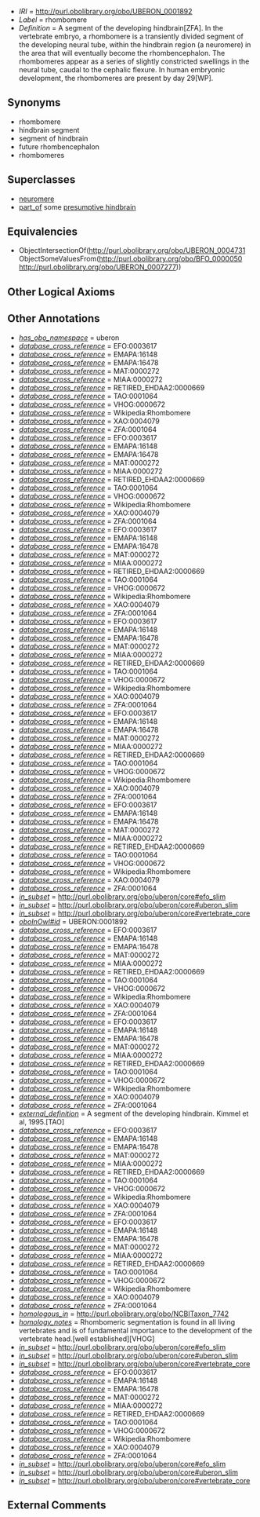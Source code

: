  * *IRI* = http://purl.obolibrary.org/obo/UBERON_0001892
 * *Label* = rhombomere
 * *Definition* = A segment of the developing hindbrain[ZFA]. In the vertebrate embryo, a rhombomere is a transiently divided segment of the developing neural tube, within the hindbrain region (a neuromere) in the area that will eventually become the rhombencephalon. The rhombomeres appear as a series of slightly constricted swellings in the neural tube, caudal to the cephalic flexure. In human embryonic development, the rhombomeres are present by day 29[WP].

## Synonyms

 * rhombomere
 * hindbrain segment
 * segment of hindbrain
 * future rhombencephalon
 * rhombomeres

## Superclasses

 * [neuromere](../../UBERON/31/UBERON_0004731.md)
 * [part_of](../../BFO/50/BFO_0000050.md) some [presumptive hindbrain](../../UBERON/77/UBERON_0007277.md)

## Equivalencies

 * ObjectIntersectionOf(<http://purl.obolibrary.org/obo/UBERON_0004731> ObjectSomeValuesFrom(<http://purl.obolibrary.org/obo/BFO_0000050> <http://purl.obolibrary.org/obo/UBERON_0007277>))

## Other Logical Axioms


## Other Annotations

 * *[has_obo_namespace](../../ce/oboInOwl#hasOBONamespace.md)* = uberon
 * *[database_cross_reference](../../ef/oboInOwl#hasDbXref.md)* = EFO:0003617
 * *[database_cross_reference](../../ef/oboInOwl#hasDbXref.md)* = EMAPA:16148
 * *[database_cross_reference](../../ef/oboInOwl#hasDbXref.md)* = EMAPA:16478
 * *[database_cross_reference](../../ef/oboInOwl#hasDbXref.md)* = MAT:0000272
 * *[database_cross_reference](../../ef/oboInOwl#hasDbXref.md)* = MIAA:0000272
 * *[database_cross_reference](../../ef/oboInOwl#hasDbXref.md)* = RETIRED_EHDAA2:0000669
 * *[database_cross_reference](../../ef/oboInOwl#hasDbXref.md)* = TAO:0001064
 * *[database_cross_reference](../../ef/oboInOwl#hasDbXref.md)* = VHOG:0000672
 * *[database_cross_reference](../../ef/oboInOwl#hasDbXref.md)* = Wikipedia:Rhombomere
 * *[database_cross_reference](../../ef/oboInOwl#hasDbXref.md)* = XAO:0004079
 * *[database_cross_reference](../../ef/oboInOwl#hasDbXref.md)* = ZFA:0001064
 * *[database_cross_reference](../../ef/oboInOwl#hasDbXref.md)* = EFO:0003617
 * *[database_cross_reference](../../ef/oboInOwl#hasDbXref.md)* = EMAPA:16148
 * *[database_cross_reference](../../ef/oboInOwl#hasDbXref.md)* = EMAPA:16478
 * *[database_cross_reference](../../ef/oboInOwl#hasDbXref.md)* = MAT:0000272
 * *[database_cross_reference](../../ef/oboInOwl#hasDbXref.md)* = MIAA:0000272
 * *[database_cross_reference](../../ef/oboInOwl#hasDbXref.md)* = RETIRED_EHDAA2:0000669
 * *[database_cross_reference](../../ef/oboInOwl#hasDbXref.md)* = TAO:0001064
 * *[database_cross_reference](../../ef/oboInOwl#hasDbXref.md)* = VHOG:0000672
 * *[database_cross_reference](../../ef/oboInOwl#hasDbXref.md)* = Wikipedia:Rhombomere
 * *[database_cross_reference](../../ef/oboInOwl#hasDbXref.md)* = XAO:0004079
 * *[database_cross_reference](../../ef/oboInOwl#hasDbXref.md)* = ZFA:0001064
 * *[database_cross_reference](../../ef/oboInOwl#hasDbXref.md)* = EFO:0003617
 * *[database_cross_reference](../../ef/oboInOwl#hasDbXref.md)* = EMAPA:16148
 * *[database_cross_reference](../../ef/oboInOwl#hasDbXref.md)* = EMAPA:16478
 * *[database_cross_reference](../../ef/oboInOwl#hasDbXref.md)* = MAT:0000272
 * *[database_cross_reference](../../ef/oboInOwl#hasDbXref.md)* = MIAA:0000272
 * *[database_cross_reference](../../ef/oboInOwl#hasDbXref.md)* = RETIRED_EHDAA2:0000669
 * *[database_cross_reference](../../ef/oboInOwl#hasDbXref.md)* = TAO:0001064
 * *[database_cross_reference](../../ef/oboInOwl#hasDbXref.md)* = VHOG:0000672
 * *[database_cross_reference](../../ef/oboInOwl#hasDbXref.md)* = Wikipedia:Rhombomere
 * *[database_cross_reference](../../ef/oboInOwl#hasDbXref.md)* = XAO:0004079
 * *[database_cross_reference](../../ef/oboInOwl#hasDbXref.md)* = ZFA:0001064
 * *[database_cross_reference](../../ef/oboInOwl#hasDbXref.md)* = EFO:0003617
 * *[database_cross_reference](../../ef/oboInOwl#hasDbXref.md)* = EMAPA:16148
 * *[database_cross_reference](../../ef/oboInOwl#hasDbXref.md)* = EMAPA:16478
 * *[database_cross_reference](../../ef/oboInOwl#hasDbXref.md)* = MAT:0000272
 * *[database_cross_reference](../../ef/oboInOwl#hasDbXref.md)* = MIAA:0000272
 * *[database_cross_reference](../../ef/oboInOwl#hasDbXref.md)* = RETIRED_EHDAA2:0000669
 * *[database_cross_reference](../../ef/oboInOwl#hasDbXref.md)* = TAO:0001064
 * *[database_cross_reference](../../ef/oboInOwl#hasDbXref.md)* = VHOG:0000672
 * *[database_cross_reference](../../ef/oboInOwl#hasDbXref.md)* = Wikipedia:Rhombomere
 * *[database_cross_reference](../../ef/oboInOwl#hasDbXref.md)* = XAO:0004079
 * *[database_cross_reference](../../ef/oboInOwl#hasDbXref.md)* = ZFA:0001064
 * *[database_cross_reference](../../ef/oboInOwl#hasDbXref.md)* = EFO:0003617
 * *[database_cross_reference](../../ef/oboInOwl#hasDbXref.md)* = EMAPA:16148
 * *[database_cross_reference](../../ef/oboInOwl#hasDbXref.md)* = EMAPA:16478
 * *[database_cross_reference](../../ef/oboInOwl#hasDbXref.md)* = MAT:0000272
 * *[database_cross_reference](../../ef/oboInOwl#hasDbXref.md)* = MIAA:0000272
 * *[database_cross_reference](../../ef/oboInOwl#hasDbXref.md)* = RETIRED_EHDAA2:0000669
 * *[database_cross_reference](../../ef/oboInOwl#hasDbXref.md)* = TAO:0001064
 * *[database_cross_reference](../../ef/oboInOwl#hasDbXref.md)* = VHOG:0000672
 * *[database_cross_reference](../../ef/oboInOwl#hasDbXref.md)* = Wikipedia:Rhombomere
 * *[database_cross_reference](../../ef/oboInOwl#hasDbXref.md)* = XAO:0004079
 * *[database_cross_reference](../../ef/oboInOwl#hasDbXref.md)* = ZFA:0001064
 * *[database_cross_reference](../../ef/oboInOwl#hasDbXref.md)* = EFO:0003617
 * *[database_cross_reference](../../ef/oboInOwl#hasDbXref.md)* = EMAPA:16148
 * *[database_cross_reference](../../ef/oboInOwl#hasDbXref.md)* = EMAPA:16478
 * *[database_cross_reference](../../ef/oboInOwl#hasDbXref.md)* = MAT:0000272
 * *[database_cross_reference](../../ef/oboInOwl#hasDbXref.md)* = MIAA:0000272
 * *[database_cross_reference](../../ef/oboInOwl#hasDbXref.md)* = RETIRED_EHDAA2:0000669
 * *[database_cross_reference](../../ef/oboInOwl#hasDbXref.md)* = TAO:0001064
 * *[database_cross_reference](../../ef/oboInOwl#hasDbXref.md)* = VHOG:0000672
 * *[database_cross_reference](../../ef/oboInOwl#hasDbXref.md)* = Wikipedia:Rhombomere
 * *[database_cross_reference](../../ef/oboInOwl#hasDbXref.md)* = XAO:0004079
 * *[database_cross_reference](../../ef/oboInOwl#hasDbXref.md)* = ZFA:0001064
 * *[in_subset](../../et/oboInOwl#inSubset.md)* = http://purl.obolibrary.org/obo/uberon/core#efo_slim
 * *[in_subset](../../et/oboInOwl#inSubset.md)* = http://purl.obolibrary.org/obo/uberon/core#uberon_slim
 * *[in_subset](../../et/oboInOwl#inSubset.md)* = http://purl.obolibrary.org/obo/uberon/core#vertebrate_core
 * *[oboInOwl#id](../../id/oboInOwl#id.md)* = UBERON:0001892
 * *[database_cross_reference](../../ef/oboInOwl#hasDbXref.md)* = EFO:0003617
 * *[database_cross_reference](../../ef/oboInOwl#hasDbXref.md)* = EMAPA:16148
 * *[database_cross_reference](../../ef/oboInOwl#hasDbXref.md)* = EMAPA:16478
 * *[database_cross_reference](../../ef/oboInOwl#hasDbXref.md)* = MAT:0000272
 * *[database_cross_reference](../../ef/oboInOwl#hasDbXref.md)* = MIAA:0000272
 * *[database_cross_reference](../../ef/oboInOwl#hasDbXref.md)* = RETIRED_EHDAA2:0000669
 * *[database_cross_reference](../../ef/oboInOwl#hasDbXref.md)* = TAO:0001064
 * *[database_cross_reference](../../ef/oboInOwl#hasDbXref.md)* = VHOG:0000672
 * *[database_cross_reference](../../ef/oboInOwl#hasDbXref.md)* = Wikipedia:Rhombomere
 * *[database_cross_reference](../../ef/oboInOwl#hasDbXref.md)* = XAO:0004079
 * *[database_cross_reference](../../ef/oboInOwl#hasDbXref.md)* = ZFA:0001064
 * *[database_cross_reference](../../ef/oboInOwl#hasDbXref.md)* = EFO:0003617
 * *[database_cross_reference](../../ef/oboInOwl#hasDbXref.md)* = EMAPA:16148
 * *[database_cross_reference](../../ef/oboInOwl#hasDbXref.md)* = EMAPA:16478
 * *[database_cross_reference](../../ef/oboInOwl#hasDbXref.md)* = MAT:0000272
 * *[database_cross_reference](../../ef/oboInOwl#hasDbXref.md)* = MIAA:0000272
 * *[database_cross_reference](../../ef/oboInOwl#hasDbXref.md)* = RETIRED_EHDAA2:0000669
 * *[database_cross_reference](../../ef/oboInOwl#hasDbXref.md)* = TAO:0001064
 * *[database_cross_reference](../../ef/oboInOwl#hasDbXref.md)* = VHOG:0000672
 * *[database_cross_reference](../../ef/oboInOwl#hasDbXref.md)* = Wikipedia:Rhombomere
 * *[database_cross_reference](../../ef/oboInOwl#hasDbXref.md)* = XAO:0004079
 * *[database_cross_reference](../../ef/oboInOwl#hasDbXref.md)* = ZFA:0001064
 * *[external_definition](../../UBPROP/01/UBPROP_0000001.md)* = A segment of the developing hindbrain. Kimmel et al, 1995.[TAO]
 * *[database_cross_reference](../../ef/oboInOwl#hasDbXref.md)* = EFO:0003617
 * *[database_cross_reference](../../ef/oboInOwl#hasDbXref.md)* = EMAPA:16148
 * *[database_cross_reference](../../ef/oboInOwl#hasDbXref.md)* = EMAPA:16478
 * *[database_cross_reference](../../ef/oboInOwl#hasDbXref.md)* = MAT:0000272
 * *[database_cross_reference](../../ef/oboInOwl#hasDbXref.md)* = MIAA:0000272
 * *[database_cross_reference](../../ef/oboInOwl#hasDbXref.md)* = RETIRED_EHDAA2:0000669
 * *[database_cross_reference](../../ef/oboInOwl#hasDbXref.md)* = TAO:0001064
 * *[database_cross_reference](../../ef/oboInOwl#hasDbXref.md)* = VHOG:0000672
 * *[database_cross_reference](../../ef/oboInOwl#hasDbXref.md)* = Wikipedia:Rhombomere
 * *[database_cross_reference](../../ef/oboInOwl#hasDbXref.md)* = XAO:0004079
 * *[database_cross_reference](../../ef/oboInOwl#hasDbXref.md)* = ZFA:0001064
 * *[database_cross_reference](../../ef/oboInOwl#hasDbXref.md)* = EFO:0003617
 * *[database_cross_reference](../../ef/oboInOwl#hasDbXref.md)* = EMAPA:16148
 * *[database_cross_reference](../../ef/oboInOwl#hasDbXref.md)* = EMAPA:16478
 * *[database_cross_reference](../../ef/oboInOwl#hasDbXref.md)* = MAT:0000272
 * *[database_cross_reference](../../ef/oboInOwl#hasDbXref.md)* = MIAA:0000272
 * *[database_cross_reference](../../ef/oboInOwl#hasDbXref.md)* = RETIRED_EHDAA2:0000669
 * *[database_cross_reference](../../ef/oboInOwl#hasDbXref.md)* = TAO:0001064
 * *[database_cross_reference](../../ef/oboInOwl#hasDbXref.md)* = VHOG:0000672
 * *[database_cross_reference](../../ef/oboInOwl#hasDbXref.md)* = Wikipedia:Rhombomere
 * *[database_cross_reference](../../ef/oboInOwl#hasDbXref.md)* = XAO:0004079
 * *[database_cross_reference](../../ef/oboInOwl#hasDbXref.md)* = ZFA:0001064
 * *[homologous_in](../../core#homologous/in/core#homologous_in.md)* = http://purl.obolibrary.org/obo/NCBITaxon_7742
 * *[homology_notes](../../UBPROP/03/UBPROP_0000003.md)* = Rhombomeric segmentation is found in all living vertebrates and is of fundamental importance to the development of the vertebrate head.[well established][VHOG]
 * *[in_subset](../../et/oboInOwl#inSubset.md)* = http://purl.obolibrary.org/obo/uberon/core#efo_slim
 * *[in_subset](../../et/oboInOwl#inSubset.md)* = http://purl.obolibrary.org/obo/uberon/core#uberon_slim
 * *[in_subset](../../et/oboInOwl#inSubset.md)* = http://purl.obolibrary.org/obo/uberon/core#vertebrate_core
 * *[database_cross_reference](../../ef/oboInOwl#hasDbXref.md)* = EFO:0003617
 * *[database_cross_reference](../../ef/oboInOwl#hasDbXref.md)* = EMAPA:16148
 * *[database_cross_reference](../../ef/oboInOwl#hasDbXref.md)* = EMAPA:16478
 * *[database_cross_reference](../../ef/oboInOwl#hasDbXref.md)* = MAT:0000272
 * *[database_cross_reference](../../ef/oboInOwl#hasDbXref.md)* = MIAA:0000272
 * *[database_cross_reference](../../ef/oboInOwl#hasDbXref.md)* = RETIRED_EHDAA2:0000669
 * *[database_cross_reference](../../ef/oboInOwl#hasDbXref.md)* = TAO:0001064
 * *[database_cross_reference](../../ef/oboInOwl#hasDbXref.md)* = VHOG:0000672
 * *[database_cross_reference](../../ef/oboInOwl#hasDbXref.md)* = Wikipedia:Rhombomere
 * *[database_cross_reference](../../ef/oboInOwl#hasDbXref.md)* = XAO:0004079
 * *[database_cross_reference](../../ef/oboInOwl#hasDbXref.md)* = ZFA:0001064
 * *[in_subset](../../et/oboInOwl#inSubset.md)* = http://purl.obolibrary.org/obo/uberon/core#efo_slim
 * *[in_subset](../../et/oboInOwl#inSubset.md)* = http://purl.obolibrary.org/obo/uberon/core#uberon_slim
 * *[in_subset](../../et/oboInOwl#inSubset.md)* = http://purl.obolibrary.org/obo/uberon/core#vertebrate_core

## External Comments


